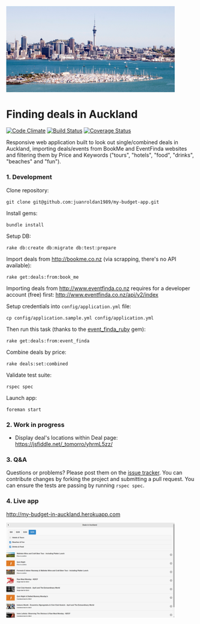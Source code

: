 <div align="left">
  <a href="https://github.com/juanroldan1989/my-budget-app"><img width="450" src="https://github.com/juanroldan1989/my-budget-app/raw/master/app/assets/images/auckland.jpg" alt="my budget app logo" /></a>
</div>

# Finding deals in Auckland

[![Code Climate](https://codeclimate.com/github/juanroldan1989/my-budget-app/badges/gpa.svg)](https://codeclimate.com/github/juanroldan1989/my-budget-app)
[![Build Status](https://travis-ci.org/juanroldan1989/my-budget-app.svg?branch=master)](https://travis-ci.org/juanroldan1989/my-budget-app)
[![Coverage Status](https://coveralls.io/repos/github/juanroldan1989/my-budget-app/badge.svg?branch=master)](https://coveralls.io/github/juanroldan1989/my-budget-app?branch=master)

Responsive web application built to look out single/combined deals in Auckland, importing deals/events from BookMe and EventFinda websites and filtering them by Price and Keywords ("tours", "hotels", "food", "drinks", "beaches" and "fun").

### 1. Development

Clone repository:
```
git clone git@github.com:juanroldan1989/my-budget-app.git
```

Install gems:
```
bundle install
```

Setup DB:
```
rake db:create db:migrate db:test:prepare
```

Import deals from http://bookme.co.nz (via scrapping, there's no API available):

```
rake get:deals:from:book_me
```

Importing deals from http://www.eventfinda.co.nz requires for a developer account (free) first: http://www.eventfinda.co.nz/api/v2/index

Setup credentials into `config/application.yml` file:

```
cp config/application.sample.yml config/application.yml
```

Then run this task (thanks to the [event_finda_ruby](https://github.com/juanroldan1989/event_finda_ruby) gem):

```
rake get:deals:from:event_finda
```

Combine deals by price:

```
rake deals:set:combined
```

Validate test suite:

```
rspec spec
```

Launch app:
```
foreman start
```

### 2. Work in progress

* Display deal's locations within Deal page: https://jsfiddle.net/_tomorro/yhrmL5zz/

### 3. Q&A

Questions or problems? Please post them on the [issue tracker](https://github.com/juanroldan1989/my-budget-app/issues). You can contribute changes by forking the project and submitting a pull request. You can ensure the tests are passing by running `rspec spec`.


### 4. Live app

http://my-budget-in-auckland.herokuapp.com

<img width="450" src="https://github.com/juanroldan1989/my-budget-app/raw/master/app/assets/images/screenshot.png" alt="my budget app logo" /></a>

